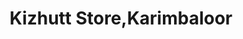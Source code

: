 ---
title: "Kizhutt Store,Karimbaloor"
url: /pathanapuram/kizhutt-store-karimbaloor/
shop: general
---